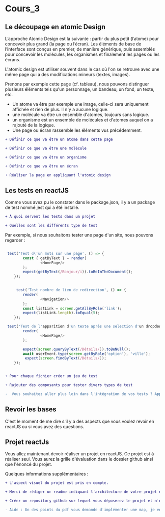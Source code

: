 # Cours_3

## Le découpage en atomic Design 

L’approche Atomic Design est la suivante : partir du plus petit (l’atome) pour concevoir plus grand (la page ou l’écran). 
Les éléments de base de l’interface sont conçus en premier, de manière générique, puis assemblés pour concevoir les molécules, 
les organismes et finalement les pages ou les écrans.

L'atomic design est utiliser souvent dans le cas où l'on se retrouve avec une même page qui a des modifications mineurs (textes, images).

Prenons par exemple cette page (cf. tableau), nous pouvons distinguer plusieurs éléments tels qu'un personnage, un bandeau, un fond, un texte, etc.


- Un atome va être par exemple une image, celle-ci sera uniquement affichée et rien de plus. Il n'y a aucune logique.
- une molécule va être un ensemble d'atomes, toujours sans logique.
- un organisme est un ensemble de molécules et d'atomes auquel on a rajouté de la logique.
- Une page ou écran rassemble les éléments vus précédemment.


```diff
+ Définir ce que va être un atome dans cette page 

+ Définir ce que va être une molécule

+ Définir ce que va être un organisme

+ Définir ce que va être un écran

+ Réaliser la page en appliquant l'atomic design
```

## Les tests en reactJS

Comme vous avez pu le constater dans le package.json, il y a un package de test nommé jest qui a été installé.

```diff
+ À quoi servent les tests dans un projet

+ Quelles sont les différents type de test
```

Par exemple, si nous souhaitons tester une page d'un site, nous pouvons regarder :

```js

 test('Test d\'un mots sur une page', () => {
        const { getByText } = render(
                <HomePage/>
        );
        expect(getByText(/Bonjour/i)).toBeInTheDocument();
    });
    

     test('Test nombre de lien de redirection', () => {
        render(
                <Navigation/>
        );
        const listLink = screen.getAllByRole('link');
        expect(listLink.length).toEqual(5);
    });

 test('Test de l'apparition d'un texte après une selection d'un dropdown', async () => {
        render(
                <HomePage/>
        );

        expect(screen.queryByText(/Détails/)).toBeNull();
        await userEvent.type(screen.getByRole('option'), 'ville');
         expect(screen.findByText(/Détails/));
    });

```

```diff

+ Pour chaque fichier créer un jeu de test

+ Rajouter des composants pour tester divers types de test

-  Vous souhaitez aller plus loin dans l'intégration de vos tests ? Appliquer de l'intégration continue sur votre projet.

```

## Revoir les bases

C'est le moment de me dire s'il y a des aspects que vous voulez revoir en reactJS ou si vous avez des questions. 


## Projet reactJs

Vous allez maintenant devoir réaliser un projet en reactJS. 
Ce projet est à réaliser seul.
Vous aurez la grille d'évaluation dans le dossier github ainsi que l'énoncé du projet. 

Quelques informations supplémentaires : 

```diff
+ L'aspect visuel du projet est pris en compte.

+ Merci de rédiger un readme indiquant l'architecture de votre projet et comment fonctionne les fonctionnalités que vous avez implémentées.

+ Créer un repository github sur lequel vous déposerez le projet et n'oublier pas de m'ajouter dessus (sinon cela sera compliqué pour vous noter)

- Aide : Un des points du pdf vous demande d'implémenter une map, je vous conseille d'utiliser https://react-leaflet.js.org/. Après libre à vous d'utiliser autre chose.
```
